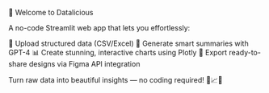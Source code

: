 🎉 Welcome to Datalicious

A no-code Streamlit web app that lets you effortlessly:

📁 Upload structured data (CSV/Excel)
🧠 Generate smart summaries with GPT-4
📊 Create stunning, interactive charts using Plotly
🎨 Export ready-to-share designs via Figma API integration

Turn raw data into beautiful insights — no coding required! 🚀📈✨
